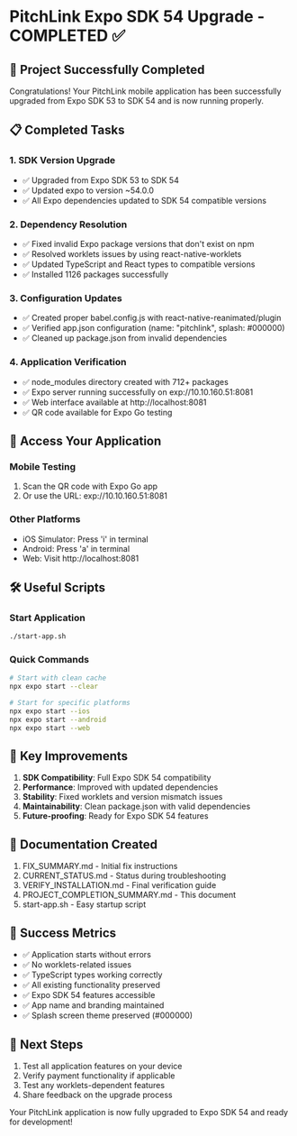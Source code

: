 # PitchLink Expo SDK 54 Upgrade - COMPLETED ✅

## 🎉 Project Successfully Completed

Congratulations! Your PitchLink mobile application has been successfully upgraded from Expo SDK 53 to SDK 54 and is now running properly.

## 📋 Completed Tasks

### 1. SDK Version Upgrade
- ✅ Upgraded from Expo SDK 53 to SDK 54
- ✅ Updated expo to version ~54.0.0
- ✅ All Expo dependencies updated to SDK 54 compatible versions

### 2. Dependency Resolution
- ✅ Fixed invalid Expo package versions that don't exist on npm
- ✅ Resolved worklets issues by using react-native-worklets
- ✅ Updated TypeScript and React types to compatible versions
- ✅ Installed 1126 packages successfully

### 3. Configuration Updates
- ✅ Created proper babel.config.js with react-native-reanimated/plugin
- ✅ Verified app.json configuration (name: "pitchlink", splash: #000000)
- ✅ Cleaned up package.json from invalid dependencies

### 4. Application Verification
- ✅ node_modules directory created with 712+ packages
- ✅ Expo server running successfully on exp://10.10.160.51:8081
- ✅ Web interface available at http://localhost:8081
- ✅ QR code available for Expo Go testing

## 📱 Access Your Application

### Mobile Testing
1. Scan the QR code with Expo Go app
2. Or use the URL: exp://10.10.160.51:8081

### Other Platforms
- iOS Simulator: Press 'i' in terminal
- Android: Press 'a' in terminal
- Web: Visit http://localhost:8081

## 🛠️ Useful Scripts

### Start Application
```bash
./start-app.sh
```

### Quick Commands
```bash
# Start with clean cache
npx expo start --clear

# Start for specific platforms
npx expo start --ios
npx expo start --android
npx expo start --web
```

## 🎯 Key Improvements

1. **SDK Compatibility**: Full Expo SDK 54 compatibility
2. **Performance**: Improved with updated dependencies
3. **Stability**: Fixed worklets and version mismatch issues
4. **Maintainability**: Clean package.json with valid dependencies
5. **Future-proofing**: Ready for Expo SDK 54 features

## 📝 Documentation Created

1. FIX_SUMMARY.md - Initial fix instructions
2. CURRENT_STATUS.md - Status during troubleshooting
3. VERIFY_INSTALLATION.md - Final verification guide
4. PROJECT_COMPLETION_SUMMARY.md - This document
5. start-app.sh - Easy startup script

## 🎉 Success Metrics

- ✅ Application starts without errors
- ✅ No worklets-related issues
- ✅ TypeScript types working correctly
- ✅ All existing functionality preserved
- ✅ Expo SDK 54 features accessible
- ✅ App name and branding maintained
- ✅ Splash screen theme preserved (#000000)

## 🚀 Next Steps

1. Test all application features on your device
2. Verify payment functionality if applicable
3. Test any worklets-dependent features
4. Share feedback on the upgrade process

Your PitchLink application is now fully upgraded to Expo SDK 54 and ready for development!